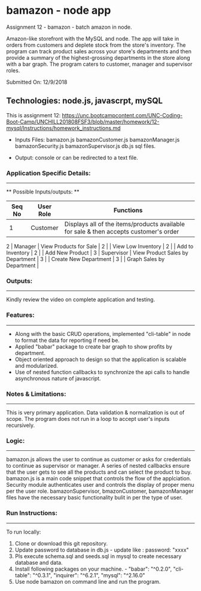 # bamazon - node app
Assignment 12 - bamazon - batch amazon in node.

Amazon-like storefront with the MySQL and node.
The app will take in orders from customers and deplete stock from the store's inventory. 
The program can track product sales across your store's departments and 
then provide a summary of the highest-grossing departments in the store along with a bar graph. 
The program caters to customer, manager and supervisor roles.

Submitted On: 12/9/2018

## Technologies: node.js, javascrpt, mySQL

This is assignment 12: https://unc.bootcampcontent.com/UNC-Coding-Boot-Camp/UNCHILL201808FSF3/blob/master/homework/12-mysql/Instructions/homework_instructions.md

* Inputs Files: 
bamazon.js
bamazonCustomer.js
bamazonManager.js
bamazonSecurity.js
bamazonSupervisor.js
db.js
sql files.

* Output: console or can be redirected to a text file.


### Application Specific Details:
-----------------------------
** Possible Inputs/outputs: **

Seq No   |User Role        | Functions         | 
-------- | ------------  | -------------- | 
1  |   Customer| Displays all of the items/products available for sale & then accepts customer's order | 

2 |    Manager | View Products for Sale						| 
2 |                                                                                       | View Low Inventory | 
2  |                                                                                       | Add to Inventory | 
2  |                                                                                       | Add New Product |
3 | Supervisor             | View Product Sales by Department | 
3  |                                                                                       | Create New Department | 
3  |                                                                                       | Graph Sales by Department | 
                  

### Outputs:
--------------
Kindly review the video on complete application and testing.

			
### Features:
----------
* Along with the basic CRUD operations, implemented "cli-table" in node to format the data for reporting if need be. 
* Applied "babar" package to create bar graph to show profits by department.
* Object oriented approach to design so that the application is scalable and modularized.
* Use of nested function callbacks to synchronize the api calls to handle asynchronous nature of javascript.


### Notes & Limitations:
--------------------
This is very primary application. Data validation & normalization is out of scope. 
The program does not run in a loop to accept user's inputs recursively. 
  

### Logic:
-------
bamazon.js allows the user to continue as customer or asks for credentials to continue as supervisor or manager.
A series of nested callbacks ensure that the user gets to see all the products and can select the product to buy.
bamazon.js is a main code snippet that controls the flow of the applciation.
Security module authenticates user and controls the display of proper menu per the user role.
bamazonSupervisor, bmazonCustomer, bamazonManager files have the necessary basic functionality bulit in per the type of user.

	
### Run Instructions:
--------------
To run locally:

1) Clone or download this git repository.
2) Update password to database in db.js - update like : password: "xxxx" 
3) Pls execute schema.sql and seeds.sql in mysql to create necessary database and data.
3) Install following packages on your machine. - 
    "babar": "^0.2.0",
    "cli-table": "^0.3.1",
    "inquirer": "^6.2.1",
    "mysql": "^2.16.0"
4) Use node bamazon on command line and run the program.
